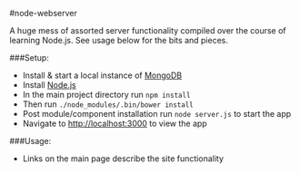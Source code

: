 #node-webserver

A huge mess of assorted server functionality compiled over the course of learning Node.js.  See usage below for the bits and pieces.

###Setup:
- Install & start a local instance of [MongoDB](https://www.mongodb.org/)
- Install [Node.js](https://nodejs.org/)
- In the main project directory run `npm install`
- Then run `./node_modules/.bin/bower install`
- Post module/component installation run `node server.js` to start the app
- Navigate to [http://localhost:3000](http://localhost:3000) to view the app

###Usage:
- Links on the main page describe the site functionality
